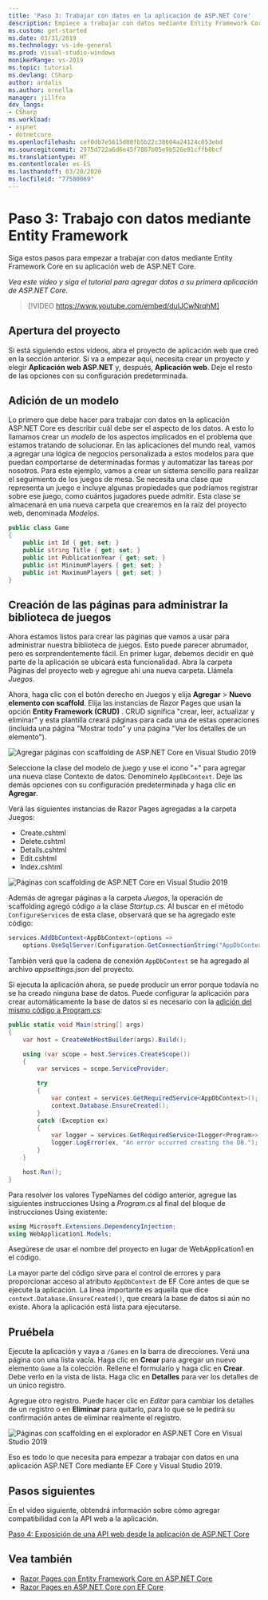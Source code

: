 ```yaml
---
title: 'Paso 3: Trabajar con datos en la aplicación de ASP.NET Core'
description: Empiece a trabajar con datos mediante Entity Framework Core en su aplicación web de ASP.NET Core con este tutorial en vídeo y con instrucciones detalladas.
ms.custom: get-started
ms.date: 03/31/2019
ms.technology: vs-ide-general
ms.prod: visual-studio-windows
monikerRange: vs-2019
ms.topic: tutorial
ms.devlang: CSharp
author: ardalis
ms.author: ornella
manager: jillfra
dev_langs:
- CSharp
ms.workload:
- aspnet
- dotnetcore
ms.openlocfilehash: cef0db7e5615d08fb5b22c38604a24124c853ebd
ms.sourcegitcommit: 2975d722a6d6e45f7887b05e9b526e91cffb0bcf
ms.translationtype: HT
ms.contentlocale: es-ES
ms.lasthandoff: 03/20/2020
ms.locfileid: "77580069"
---
```

# <a name="step-3-work-with-data-using-entity-framework"></a>Paso 3: Trabajo con datos mediante Entity Framework

Siga estos pasos para empezar a trabajar con datos mediante Entity Framework Core en su aplicación web de ASP.NET Core.

_Vea este vídeo y siga el tutorial para agregar datos a su primera aplicación de ASP.NET Core._

> [!VIDEO https://www.youtube.com/embed/dulJCwNrqhM]

## <a name="open-your-project"></a>Apertura del proyecto

Si está siguiendo estos vídeos, abra el proyecto de aplicación web que creó en la sección anterior. Si va a empezar aquí, necesita crear un proyecto y elegir **Aplicación web ASP.NET** y, después, **Aplicación web**. Deje el resto de las opciones con su configuración predeterminada.

## <a name="add-your-model"></a>Adición de un modelo

Lo primero que debe hacer para trabajar con datos en la aplicación ASP.NET Core es describir cuál debe ser el aspecto de los datos. A esto lo llamamos crear un *modelo* de los aspectos implicados en el problema que estamos tratando de solucionar. En las aplicaciones del mundo real, vamos a agregar una lógica de negocios personalizada a estos modelos para que puedan comportarse de determinadas formas y automatizar las tareas por nosotros. Para este ejemplo, vamos a crear un sistema sencillo para realizar el seguimiento de los juegos de mesa. Se necesita una clase que representa un juego e incluye algunas propiedades que podríamos registrar sobre ese juego, como cuántos jugadores puede admitir. Esta clase se almacenará en una nueva carpeta que crearemos en la raíz del proyecto web, denominada *Modelos*.

```csharp
public class Game
{
    public int Id { get; set; }
    public string Title { get; set; }
    public int PublicationYear { get; set; }
    public int MinimumPlayers { get; set; }
    public int MaximumPlayers { get; set; }
}
```

## <a name="create-the-pages-to-manage-your-game-library"></a>Creación de las páginas para administrar la biblioteca de juegos

Ahora estamos listos para crear las páginas que vamos a usar para administrar nuestra biblioteca de juegos. Esto puede parecer abrumador, pero es sorprendentemente fácil. En primer lugar, debemos decidir en qué parte de la aplicación se ubicará esta funcionalidad. Abra la carpeta Páginas del proyecto web y agregue ahí una nueva carpeta. Llámela *Juegos*.

Ahora, haga clic con el botón derecho en Juegos y elija **Agregar** > **Nuevo elemento con scaffold**. Elija las instancias de Razor Pages que usan la opción **Entity Framework (CRUD)** . CRUD significa "crear, leer, actualizar y eliminar" y esta plantilla creará páginas para cada una de estas operaciones (incluida una página "Mostrar todo" y una página "Ver los detalles de un elemento").

![Agregar páginas con scaffolding de ASP.NET Core en Visual Studio 2019](media/vs-2019/vs2019-add-scaffold.png)

Seleccione la clase del modelo de juego y use el icono "+" para agregar una nueva clase Contexto de datos. Denomínelo `AppDbContext`. Deje las demás opciones con su configuración predeterminada y haga clic en **Agregar**.

Verá las siguientes instancias de Razor Pages agregadas a la carpeta Juegos:

- Create.cshtml
- Delete.cshtml
- Details.cshtml
- Edit.cshtml
- Index.cshtml

![Páginas con scaffolding de ASP.NET Core en Visual Studio 2019](media/vs-2019/vs2019-scaffolded-pages.png)

Además de agregar páginas a la carpeta *Juegos*, la operación de scaffolding agregó código a la clase *Startup.cs*. Al buscar en el método `ConfigureServices` de esta clase, observará que se ha agregado este código:

```csharp
services.AddDbContext<AppDbContext>(options =>
    options.UseSqlServer(Configuration.GetConnectionString("AppDbContext")));
```

También verá que la cadena de conexión `AppDbContext` se ha agregado al archivo *appsettings.json* del proyecto.

Si ejecuta la aplicación ahora, se puede producir un error porque todavía no se ha creado ninguna base de datos. Puede configurar la aplicación para crear automáticamente la base de datos si es necesario con la [adición del mismo código a Program.cs](/aspnet/core/data/ef-rp/intro?view=aspnetcore-2.1&tabs=visual-studio#update-main):

```csharp
public static void Main(string[] args)
{
    var host = CreateWebHostBuilder(args).Build();

    using (var scope = host.Services.CreateScope())
    {
        var services = scope.ServiceProvider;

        try
        {
            var context = services.GetRequiredService<AppDbContext>();
            context.Database.EnsureCreated();
        }
        catch (Exception ex)
        {
            var logger = services.GetRequiredService<ILogger<Program>>();
            logger.LogError(ex, "An error occurred creating the DB.");
        }
    }

    host.Run();
}
```

Para resolver los valores TypeNames del código anterior, agregue las siguientes instrucciones Using a *Program.cs* al final del bloque de instrucciones Using existente:

```csharp
using Microsoft.Extensions.DependencyInjection;
using WebApplication1.Models;
```

Asegúrese de usar el nombre del proyecto en lugar de WebApplication1 en el código.

La mayor parte del código sirve para el control de errores y para proporcionar acceso al atributo `AppDbContext` de EF Core antes de que se ejecute la aplicación. La línea importante es aquella que dice `context.Database.EnsureCreated()`, que creará la base de datos si aún no existe. Ahora la aplicación está lista para ejecutarse.

## <a name="test-it-out"></a>Pruébela

Ejecute la aplicación y vaya a `/Games` en la barra de direcciones. Verá una página con una lista vacía. Haga clic en **Crear** para agregar un nuevo elemento `Game` a la colección. Rellene el formulario y haga clic en **Crear**. Debe verlo en la vista de lista. Haga clic en **Detalles** para ver los detalles de un único registro.

Agregue otro registro. Puede hacer clic en *Editar* para cambiar los detalles de un registro o en **Eliminar** para quitarlo, para lo que se le pedirá su confirmación antes de eliminar realmente el registro.

![Páginas con scaffolding en el explorador en ASP.NET Core en Visual Studio 2019](media/vs-2019/vs2019-game-list.png)

Eso es todo lo que necesita para empezar a trabajar con datos en una aplicación ASP.NET Core mediante EF Core y Visual Studio 2019.

## <a name="next-steps"></a>Pasos siguientes

En el vídeo siguiente, obtendrá información sobre cómo agregar compatibilidad con la API web a la aplicación.

[Paso 4: Exposición de una API web desde la aplicación de ASP.NET Core](tutorial-aspnet-core-ef-step-04.md)

## <a name="see-also"></a>Vea también

- [Razor Pages con Entity Framework Core en ASP.NET Core](/aspnet/core/data/ef-rp/intro?view=aspnetcore-2.1&tabs=visual-studio)
- [Razor Pages en ASP.NET Core con EF Core](/aspnet/core/data/?view=aspnetcore-2.1)

